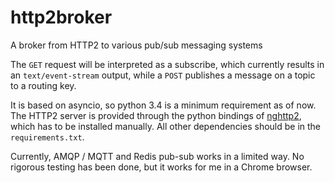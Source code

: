 # http2broker
A broker from HTTP2 to various pub/sub messaging systems

The `GET` request will be interpreted as a subscribe, which currently results in an `text/event-stream` output, while a `POST` publishes a message on a topic to a routing key.

It is based on asyncio, so python 3.4 is a minimum requirement as of now.
The HTTP2 server is provided through the python bindings of [nghttp2](https://nghttp2.org/), which has to be installed manually.
All other dependencies should be in the `requirements.txt`.

Currently, AMQP / MQTT and Redis pub-sub works in a limited way.
No rigorous testing has been done, but it works for me in a Chrome browser.
